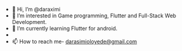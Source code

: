- 👋 Hi, I’m @daraximi
- 👀 I’m interested in Game programming, Flutter and Full-Stack Web Development.
- 🌱 I’m currently learning Flutter for android. 
-
- 📫 How to reach me- darasimioloyede@gmail.com

<!---
daraximi/daraximi is a ✨ special ✨ repository because its `README.md` (this file) appears on your GitHub profile.
You can click the Preview link to take a look at your changes.
--->
